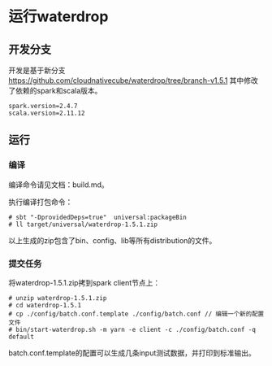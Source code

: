 # 运行waterdrop

## 开发分支

开发是基于新分支 https://github.com/cloudnativecube/waterdrop/tree/branch-v1.5.1 其中修改了依赖的spark和scala版本。

```
spark.version=2.4.7
scala.version=2.11.12
```

## 运行

### 编译

编译命令请见文档：build.md。

执行编译打包命令：

```
# sbt "-DprovidedDeps=true"  universal:packageBin
# ll target/universal/waterdrop-1.5.1.zip
```

以上生成的zip包含了bin、config、lib等所有distribution的文件。

### 提交任务

将waterdrop-1.5.1.zip拷到spark client节点上：

```
# unzip waterdrop-1.5.1.zip
# cd waterdrop-1.5.1
# cp ./config/batch.conf.template ./config/batch.conf // 编辑一个新的配置文件
# bin/start-waterdrop.sh -m yarn -e client -c ./config/batch.conf -q default
```

batch.conf.template的配置可以生成几条input测试数据，并打印到标准输出。

